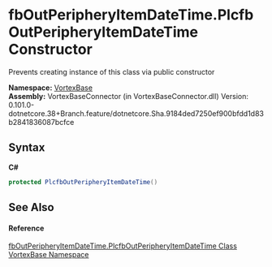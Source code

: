 # fbOutPeripheryItemDateTime.PlcfbOutPeripheryItemDateTime Constructor 
 

Prevents creating instance of this class via public constructor

**Namespace:**&nbsp;<a href="N_VortexBase.md">VortexBase</a><br />**Assembly:**&nbsp;VortexBaseConnector (in VortexBaseConnector.dll) Version: 0.101.0-dotnetcore.38+Branch.feature/dotnetcore.Sha.9184ded7250ef900bfdd1d83b2841836087bcfce

## Syntax

**C#**<br />
``` C#
protected PlcfbOutPeripheryItemDateTime()
```


## See Also


#### Reference
<a href="T_VortexBase_fbOutPeripheryItemDateTime_PlcfbOutPeripheryItemDateTime.md">fbOutPeripheryItemDateTime.PlcfbOutPeripheryItemDateTime Class</a><br /><a href="N_VortexBase.md">VortexBase Namespace</a><br />